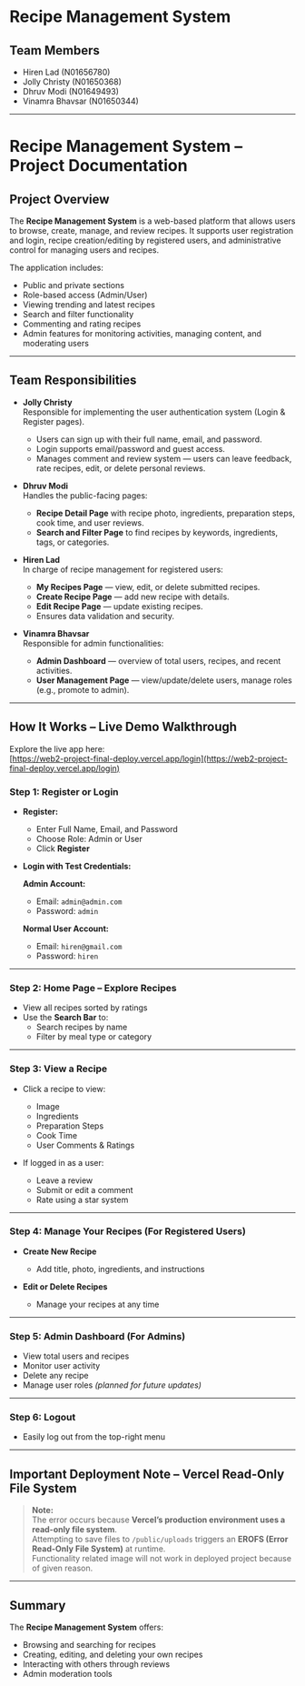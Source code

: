 # Recipe Management System

## Team Members
- Hiren Lad (N01656780)
- Jolly Christy (N01650368)
- Dhruv Modi (N01649493)
- Vinamra Bhavsar (N01650344)

---

# Recipe Management System – Project Documentation

## Project Overview
The **Recipe Management System** is a web-based platform that allows users to browse, create, manage, and review recipes. It supports user registration and login, recipe creation/editing by registered users, and administrative control for managing users and recipes.  

The application includes:
- Public and private sections
- Role-based access (Admin/User)
- Viewing trending and latest recipes
- Search and filter functionality
- Commenting and rating recipes
- Admin features for monitoring activities, managing content, and moderating users

---

## Team Responsibilities

- **Jolly Christy**  
  Responsible for implementing the user authentication system (Login & Register pages).  
  - Users can sign up with their full name, email, and password.
  - Login supports email/password and guest access.
  - Manages comment and review system — users can leave feedback, rate recipes, edit, or delete personal reviews.

- **Dhruv Modi**  
  Handles the public-facing pages:  
  - **Recipe Detail Page** with recipe photo, ingredients, preparation steps, cook time, and user reviews.
  - **Search and Filter Page** to find recipes by keywords, ingredients, tags, or categories.

- **Hiren Lad**  
  In charge of recipe management for registered users:  
  - **My Recipes Page** — view, edit, or delete submitted recipes.
  - **Create Recipe Page** — add new recipe with details.
  - **Edit Recipe Page** — update existing recipes.
  - Ensures data validation and security.

- **Vinamra Bhavsar**  
  Responsible for admin functionalities:  
  - **Admin Dashboard** — overview of total users, recipes, and recent activities.
  - **User Management Page** — view/update/delete users, manage roles (e.g., promote to admin).

---

## How It Works – Live Demo Walkthrough

Explore the live app here:  
[https://web2-project-final-deploy.vercel.app/login](https://web2-project-final-deploy.vercel.app/login)

### Step 1: Register or Login
- **Register:**  
  - Enter Full Name, Email, and Password  
  - Choose Role: Admin or User  
  - Click **Register**  

- **Login with Test Credentials:**

  **Admin Account:**  
  - Email: `admin@admin.com`  
  - Password: `admin`  

  **Normal User Account:**  
  - Email: `hiren@gmail.com`  
  - Password: `hiren`  

---

### Step 2: Home Page – Explore Recipes
- View all recipes sorted by ratings
- Use the **Search Bar** to:
  - Search recipes by name
  - Filter by meal type or category

---

### Step 3: View a Recipe
- Click a recipe to view:
  - Image
  - Ingredients
  - Preparation Steps
  - Cook Time
  - User Comments & Ratings  

- If logged in as a user:
  - Leave a review
  - Submit or edit a comment
  - Rate using a star system

---

### Step 4: Manage Your Recipes (For Registered Users)
- **Create New Recipe**
  - Add title, photo, ingredients, and instructions

- **Edit or Delete Recipes**
  - Manage your recipes at any time  

---

### Step 5: Admin Dashboard (For Admins)
- View total users and recipes
- Monitor user activity
- Delete any recipe
- Manage user roles *(planned for future updates)*  

---

### Step 6: Logout
- Easily log out from the top-right menu  

---

## Important Deployment Note – Vercel Read-Only File System
> **Note:**  
> The error occurs because **Vercel’s production environment uses a read-only file system**.  
> Attempting to save files to `/public/uploads` triggers an **EROFS (Error Read-Only File System)** at runtime.  
> Functionality related image will not work in deployed project because of given reason.

---

## Summary
The **Recipe Management System** offers:
- Browsing and searching for recipes
- Creating, editing, and deleting your own recipes
- Interacting with others through reviews
- Admin moderation tools  
